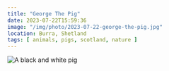 ```yaml
---
title: "George The Pig"
date: 2023-07-22T15:59:36
image: "/img/photo/2023-07-22-george-the-pig.jpg"
location: Burra, Shetland
tags: [ animals, pigs, scotland, nature ]
---
```


![A black and white pig](/img/photo/2023-07-22-george-the-pig.jpg)
